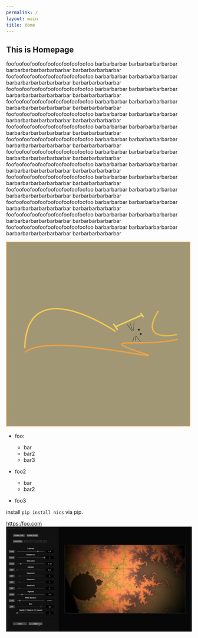 ```yaml
---
permalink: /
layout: main
title: Home
---
```


## This is Homepage

foofoofoofoofoofoofoofoofoofoofoo barbarbarbar barbarbarbarbarbar barbarbarbarbarbarbarbar barbarbarbarbarbar
foofoofoofoofoofoofoofoofoofoofoo barbarbarbar barbarbarbarbarbar barbarbarbarbarbarbarbar barbarbarbarbarbar
foofoofoofoofoofoofoofoofoofoofoo barbarbarbar barbarbarbarbarbar barbarbarbarbarbarbarbar barbarbarbarbarbar
foofoofoofoofoofoofoofoofoofoofoo barbarbarbar barbarbarbarbarbar barbarbarbarbarbarbarbar barbarbarbarbarbar
foofoofoofoofoofoofoofoofoofoofoo barbarbarbar barbarbarbarbarbar barbarbarbarbarbarbarbar barbarbarbarbarbar
foofoofoofoofoofoofoofoofoofoofoo barbarbarbar barbarbarbarbarbar barbarbarbarbarbarbarbar barbarbarbarbarbar
foofoofoofoofoofoofoofoofoofoofoo barbarbarbar barbarbarbarbarbar barbarbarbarbarbarbarbar barbarbarbarbarbar
foofoofoofoofoofoofoofoofoofoofoo barbarbarbar barbarbarbarbarbar barbarbarbarbarbarbarbar barbarbarbarbarbar
foofoofoofoofoofoofoofoofoofoofoo barbarbarbar barbarbarbarbarbar barbarbarbarbarbarbarbar barbarbarbarbarbar
foofoofoofoofoofoofoofoofoofoofoo barbarbarbar barbarbarbarbarbar barbarbarbarbarbarbarbar barbarbarbarbarbar
foofoofoofoofoofoofoofoofoofoofoo barbarbarbar barbarbarbarbarbar barbarbarbarbarbarbarbar barbarbarbarbarbar
foofoofoofoofoofoofoofoofoofoofoo barbarbarbar barbarbarbarbarbar barbarbarbarbarbarbarbar barbarbarbarbarbar
foofoofoofoofoofoofoofoofoofoofoo barbarbarbar barbarbarbarbarbar barbarbarbarbarbarbarbar barbarbarbarbarbar
foofoofoofoofoofoofoofoofoofoofoo barbarbarbar barbarbarbarbarbar barbarbarbarbarbarbarbar barbarbarbarbarbar

![nics-logo](nics-logo500.jpg)

- foo:
    - bar
    - bar2
    - bar3
- foo2

    - bar
    - bar2
- foo3

install `pip install nics` via pip.


[https:/foo.com](test-img-hd.jpg)
![https:/foo.com](test-img-hd.jpg)